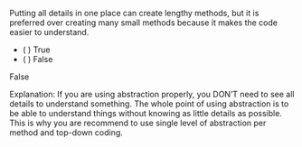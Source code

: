 <panel header="{{ icon_Q_A }} Small methods or lengthy methods?">

Putting all details in one place can create lengthy methods, but it is preferred over creating many small methods because it makes the code easier to understand.

- ( ) True
- ( ) False


<panel type="seamless" header="{{ icon_A }} Answer" minimized>

False

Explanation: If you are using abstraction properly, you DON’T need to see all details to understand something. The whole point of using abstraction is to be able to understand things without knowing as little details as possible. This is why you are recommend to use single level of abstraction per method and top-down coding.

</panel>
</panel>
